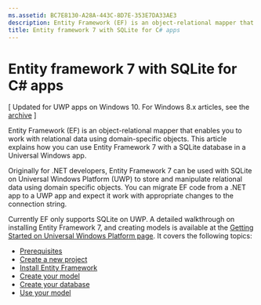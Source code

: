 ```yaml
---
ms.assetid: BC7E8130-A28A-443C-8D7E-353E7DA33AE3
description: Entity Framework (EF) is an object-relational mapper that enables you to work with relational data using domain-specific objects.
title: Entity framework 7 with SQLite for C# apps
---
```


# Entity framework 7 with SQLite for C# apps

\[ Updated for UWP apps on Windows 10. For Windows 8.x articles, see the [archive](http://go.microsoft.com/fwlink/p/?linkid=619132) \]

Entity Framework (EF) is an object-relational mapper that enables you to work with relational data using domain-specific objects. This article explains how you can use Entity Framework 7 with a SQLite database in a Universal Windows app.

Originally for .NET developers, Entity Framework 7 can be used with SQLite on Universal Windows Platform (UWP) to store and manipulate relational data using domain specific objects. You can migrate EF code from a .NET app to a UWP app and expect it work with appropriate changes to the connection string.

Currently EF only supports SQLite on UWP. A detailed walkthrough on installing Entity Framework 7, and creating models is available at the [Getting Started on Universal Windows Platform page](http://ef.readthedocs.org/en/latest/getting-started/uwp.html). It covers the following topics:

-   [Prerequisites](http://ef.readthedocs.org/en/latest/getting-started/uwp.html#prerequisites)
-   [Create a new project](http://ef.readthedocs.org/en/latest/getting-started/uwp.html#create-a-new-project)
-   [Install Entity Framework](http://ef.readthedocs.org/en/latest/getting-started/uwp.html#install-entity-framework)
-   [Create your model](http://ef.readthedocs.org/en/latest/getting-started/uwp.html#create-your-model)
-   [Create your database](http://ef.readthedocs.org/en/latest/getting-started/uwp.html#create-your-database)
-   [Use your model](http://ef.readthedocs.org/en/latest/getting-started/uwp.html#use-your-model)



<!--HONumber=May16_HO4-->


